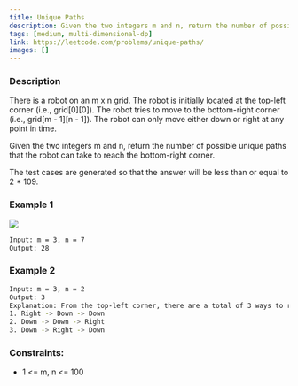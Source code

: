 ```yaml
---
title: Unique Paths
description: Given the two integers m and n, return the number of possible unique paths that the robot can take to reach the bottom-right corner.
tags: [medium, multi-dimensional-dp]
link: https://leetcode.com/problems/unique-paths/
images: []
---
```


### Description

There is a robot on an m x n grid. The robot is initially located at the top-left corner (i.e., grid[0][0]). The robot tries to move to the bottom-right corner (i.e., grid[m - 1][n - 1]). The robot can only move either down or right at any point in time.

Given the two integers m and n, return the number of possible unique paths that the robot can take to reach the bottom-right corner.

The test cases are generated so that the answer will be less than or equal to 2 * 109.

### Example 1

![](https://assets.leetcode.com/uploads/2018/10/22/robot_maze.png)

```bash
Input: m = 3, n = 7
Output: 28
```

### Example 2

```bash
Input: m = 3, n = 2
Output: 3
Explanation: From the top-left corner, there are a total of 3 ways to reach the bottom-right corner:
1. Right -> Down -> Down
2. Down -> Down -> Right
3. Down -> Right -> Down
```

### Constraints:

- 1 <= m, n <= 100